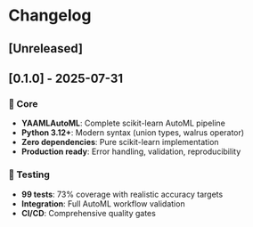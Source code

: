 # Changelog

## [Unreleased]

## [0.1.0] - 2025-07-31

### 🎯 Core

- **YAAMLAutoML**: Complete scikit-learn AutoML pipeline
- **Python 3.12+**: Modern syntax (union types, walrus operator)
- **Zero dependencies**: Pure scikit-learn implementation
- **Production ready**: Error handling, validation, reproducibility

### 🧪 Testing

- **99 tests**: 73% coverage with realistic accuracy targets
- **Integration**: Full AutoML workflow validation
- **CI/CD**: Comprehensive quality gates

